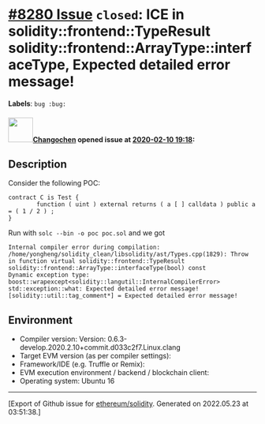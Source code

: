 # [\#8280 Issue](https://github.com/ethereum/solidity/issues/8280) `closed`: ICE in solidity::frontend::TypeResult solidity::frontend::ArrayType::interfaceType, Expected detailed error message!
**Labels**: `bug :bug:`


#### <img src="https://avatars.githubusercontent.com/u/18531282?u=d99a5e2c998328de35b34cf9ea3dae85dfc4ad26&v=4" width="50">[Changochen](https://github.com/Changochen) opened issue at [2020-02-10 19:18](https://github.com/ethereum/solidity/issues/8280):

## Description
Consider the following POC:
```
contract C is Test {
        function ( uint ) external returns ( a [ ] calldata ) public a = ( 1 / 2 ) ;
}
```

Run with `solc --bin -o poc poc.sol` and we got 
```
Internal compiler error during compilation:
/home/yongheng/solidity_clean/libsolidity/ast/Types.cpp(1829): Throw in function virtual solidity::frontend::TypeResult solidity::frontend::ArrayType::interfaceType(bool) const
Dynamic exception type: boost::wrapexcept<solidity::langutil::InternalCompilerError>
std::exception::what: Expected detailed error message!
[solidity::util::tag_comment*] = Expected detailed error message!
```
## Environment

- Compiler version: Version: 0.6.3-develop.2020.2.10+commit.d033c2f7.Linux.clang
- Target EVM version (as per compiler settings):
- Framework/IDE (e.g. Truffle or Remix):
- EVM execution environment / backend / blockchain client:
- Operating system: Ubuntu 16




-------------------------------------------------------------------------------



[Export of Github issue for [ethereum/solidity](https://github.com/ethereum/solidity). Generated on 2022.05.23 at 03:51:38.]
